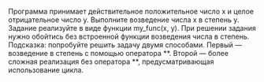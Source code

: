 Программа принимает действительное положительное число x и целое отрицательное число y. Выполните возведение числа x в степень y. 
Задание реализуйте в виде функции my_func(x, y). При решении задания нужно обойтись без встроенной функции возведения числа в степень.
Подсказка: попробуйте решить задачу двумя способами. Первый — возведение в степень с помощью оператора **. 
Второй — более сложная реализация без оператора **, предусматривающая использование цикла.
